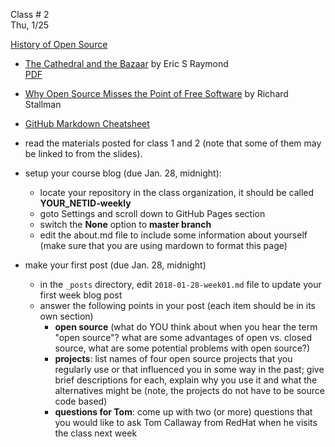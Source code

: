 <div class="lecture2">


<div class="column_date">
<p markdown="block">

Class # 2 <br> 
Thu, 1/25


</p>
</div>

<div class="column_materials">
<p markdown="block">



[History of Open Source](slides/week1/history.html)  

- [The Cathedral and the Bazaar](http://www.catb.org/~esr/writings/cathedral-bazaar/cathedral-bazaar/index.html) by Eric S Raymond <br>[PDF](http://www.unterstein.net/su/docs/CathBaz.pdf) 

- [Why Open Source Misses the Point of Free Software](http://www.gnu.org/philosophy/open-source-misses-the-point.html) by Richard Stallman 

- [GitHub Markdown Cheatsheet](https://github.com/adam-p/markdown-here/wiki/Markdown-Cheatsheet) 


</p>
</div>

<div class="column_assign">
<p markdown="block">

- read the materials posted for class 1 and 2 (note that some of them may be linked to
from the slides). 

- setup your course blog (due Jan. 28, midnight):
    - locate your repository in the class organization, it should be called __YOUR_NETID-weekly__  
    - goto Settings and scroll down to GitHub Pages section
    - switch the __None__ option to __master branch__
    - edit the about.md file to include some information about yourself 
    (make sure that you are using mardown to format this page)
- make your first post (due Jan. 28, midnight)
    - in the `_posts` directory, edit `2018-01-28-week01.md` file to update your first
    week blog post 
    - answer the following points in your post (each item should be in its own section) 
        - __open source__ (what do YOU think about when you hear the term "open source"?
        what are some advantages of open vs. closed source, what are some potential 
        problems with open source?)
        - __projects__: list names of four open source projects that you regularly use or that influenced you in some way in the past; give brief descriptions for each, explain why you use it and what the alternatives might be (note, the projects do not have to be source code based) 
        - __questions for Tom__: come up with two (or more) questions that you 
        would like to ask
        Tom Callaway from RedHat when he visits the class next week 
         
        
 
</p>
</div>

</div>
